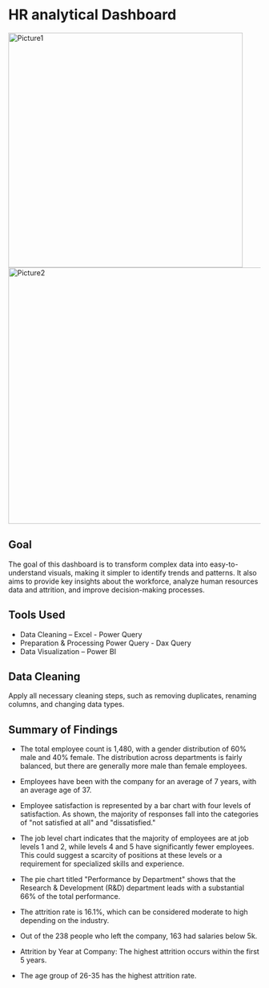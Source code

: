 # HR analytical Dashboard

<img width="468" alt="Picture1" src="https://github.com/user-attachments/assets/d7b064ea-ced9-4713-9a5f-5fab91c1ffb3">
<img width="511" alt="Picture2" src="https://github.com/user-attachments/assets/5f260327-f465-422c-ac82-b5d5c66b2aee">

## Goal
The goal of this dashboard is to transform complex data into easy-to-understand visuals, making it simpler to identify trends and patterns. It also aims to provide key insights about the workforce, analyze human resources data and attrition, and improve decision-making processes.





## Tools Used
-	Data Cleaning – Excel - Power Query
- Preparation & Processing   Power Query - Dax Query
-	Data Visualization – Power BI


## Data Cleaning
Apply all necessary cleaning steps, such as removing duplicates, renaming columns, and changing data types.



## Summary of Findings

- The total employee count is 1,480, with a gender distribution of 60% male and 40% female. The distribution across departments is fairly balanced, but there are generally more male than female employees.

- Employees have been with the company for an average of 7 years, with an average age of 37. 
- Employee satisfaction is represented by a bar chart with four levels of satisfaction. As shown, the majority of responses fall into the categories of "not satisfied at all" and "dissatisfied."

- The job level chart indicates that the majority of employees are at job levels 1 and 2, while levels 4 and 5 have significantly fewer employees. This could suggest a scarcity of positions at these levels or a requirement for specialized skills and experience.

- The pie chart titled "Performance by Department" shows that the Research & Development (R&D) department leads with a substantial 66% of the total performance. 

- The attrition rate is 16.1%, which can be considered moderate to high depending on the industry.
- Out of the 238 people who left the company, 163 had salaries below 5k.
- Attrition by Year at Company: The highest attrition occurs within the first 5 years. 
- The age group of 26-35 has the highest attrition rate.
